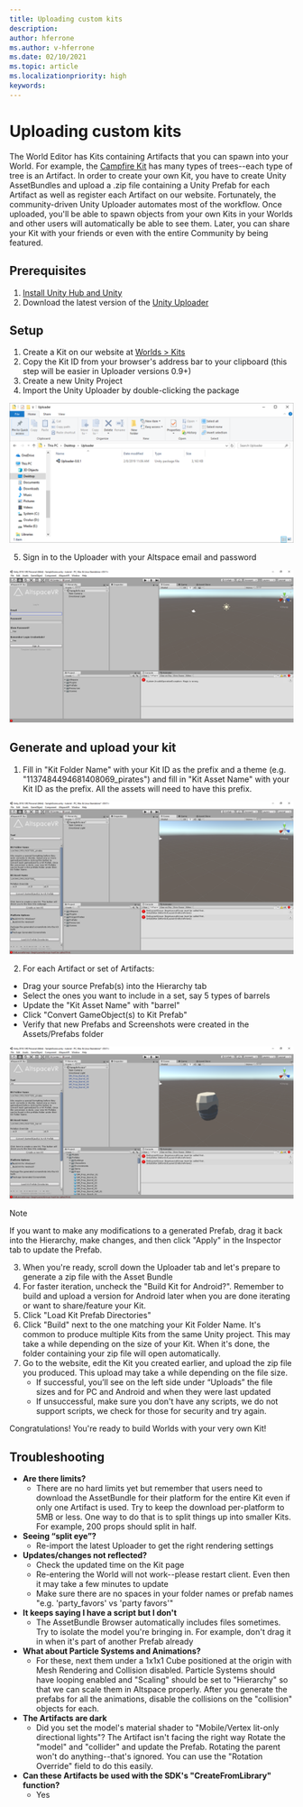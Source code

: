 ```yaml
---
title: Uploading custom kits
description: 
author: hferrone
ms.author: v-hferrone
ms.date: 02/10/2021
ms.topic: article
ms.localizationpriority: high
keywords: 
---
```


# Uploading custom kits

The World Editor has Kits containing Artifacts that you can spawn into your World. For example, the [Campfire Kit](https://account.altvr.com/kits/993516233267609824) has many types of trees--each type of tree is an Artifact. In order to create your own Kit, you have to create Unity AssetBundles and upload a .zip file containing a Unity Prefab for each Artifact as well as register each Artifact on our website. Fortunately, the community-driven Unity Uploader automates most of the workflow. Once uploaded, you'll be able to spawn objects from your own Kits in your Worlds and other users will automatically be able to see them. Later, you can share your Kit with your friends or even with the entire Community by being featured.

## Prerequisites

1. [Install Unity Hub and Unity](world-building-toolkit-getting-started.md)
2. Download the latest version of the [Unity Uploader](https://altvr.com/download-latest-unity-uploader/)

## Setup 

<!-- Need video uploaded to Channel9 -->

1. Create a Kit on our website at [Worlds > Kits](https://account.altvr.com/kits)
2. Copy the Kit ID from your browser's address bar to your clipboard (this step will be easier in Uploader versions 0.9+)
3. Create a new Unity Project
4. Import the Unity Uploader by double-clicking the package

![Imported unity uploader package](images/custom-kits-img-01.png)

5. Sign in to the Uploader with your Altspace email and password

![AltspaceVR sign in interface in Unity](images/custom-kits-img-02.png)

## Generate and upload your kit

<!-- Need video uploaded to Channel9 -->

1. Fill in "Kit Folder Name" with your Kit ID as the prefix and a theme (e.g. "1137484494681408069_pirates") and fill in "Kit Asset Name" with your Kit ID as the prefix. All the assets will need to have this prefix.

![AltspaceVR interface in Unity with Kit folder name](images/custom-kits-img-03.png)

2. For each Artifact or set of Artifacts:
* Drag your source Prefab(s) into the Hierarchy tab
* Select the ones you want to include in a set, say 5 types of barrels
* Update the "Kit Asset Name" with "barrel"
* Click "Convert GameObject(s) to Kit Prefab"
* Verify that new Prefabs and Screenshots were created in the Assets/Prefabs folder

![AltspaceVR interface in Unity with artifacts selected](images/custom-kits-img-04.png)

> [!NOTE]
> If you want to make any modifications to a generated Prefab, drag it back into the Hierarchy, make changes, and then click "Apply" in the Inspector tab to update the Prefab. 

3. When you're ready, scroll down the Uploader tab and let's prepare to generate a zip file with the Asset Bundle
4. For faster iteration, uncheck the "Build Kit for Android?". Remember to build and upload a version for Android later when you are done iterating or want to share/feature your Kit. 
5. Click "Load Kit Prefab Directories"
6. Click "Build" next to the one matching your Kit Folder Name. It's common to produce multiple Kits from the same Unity project. This may take a while depending on the size of your Kit. When it's done, the folder containing your zip file will open automatically. 
7. Go to the website, edit the Kit you created earlier, and upload the zip file you produced. This upload may take a while depending on the file size.
    * If successful, you’ll see on the left side under “Uploads” the file sizes and for PC and Android and when they were last updated
    * If unsuccessful, make sure you don't have any scripts, we do not support scripts, we check for those for security and try again.

Congratulations! You're ready to build Worlds with your very own Kit!

## Troubleshooting 

* **Are there limits?**
    * There are no hard limits yet but remember that users need to download the AssetBundle for their platform for the entire Kit even if only one Artifact is used. Try to keep the download per-platform to 5MB or less. One way to do that is to split things up into smaller Kits. For example, 200 props should split in half. 
* **Seeing “split eye”?**
    * Re-import the latest Uploader to get the right rendering settings
* **Updates/changes not reflected?**
    * Check the updated time on the Kit page
    * Re-entering the World will not work--please restart client. Even then it may take a few minutes to update
    * Make sure there are no spaces in your folder names or prefab names "e.g. 'party_favors' vs 'party favors'"
* **It keeps saying I have a script but I don't**
    * The AssetBundle Browser automatically includes files sometimes. Try to isolate the model you're bringing in. For example, don't drag it in when it's part of another Prefab already
* **What about Particle Systems and Animations?**
    * For these, next them under a 1x1x1 Cube positioned at the origin with Mesh Rendering and Collision disabled. Particle Systems should have looping enabled and "Scaling" should be set to "Hierarchy" so that we can scale them in Altspace properly. After you generate the prefabs for all the animations, disable the collisions on the "collision" objects for each.
* **The Artifacts are dark**
    * Did you set the model's material shader to "Mobile/Vertex lit-only directional lights"?
The Artifact isn't facing the right way
Rotate the "model" and "collider" and update the Prefab. Rotating the parent won't do anything--that's ignored. You can use the "Rotation Override" field to do this easily.
* **Can these Artifacts be used with the SDK's "CreateFromLibrary" function?**
    * Yes